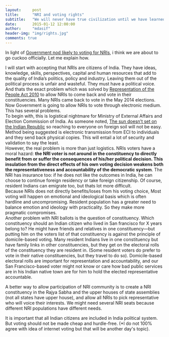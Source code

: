```yaml
---
layout:     post
title:      "NRI and voting rights"
subtitle:   "We will never have true civilization until we have learned to recognize the rights of others."
date:       2015-01-12 12:00:00
author:     "mdasif"
header-img: "img/rights.jpg"
comments: true
---
```

<p>
  In light of <a href="http://economictimes.indiatimes.com/articleshow/45839982.cms" target="_blank">Government nod likely to voting for NRIs</a>, i think we are about to go cuckoo officially. Let me explain how.
</p>
<p> 
  I will start with accepting that NRIs are citizens of India. They have ideas, knowledge, skills, perspectives, capital and human resources 
  that add to the quality of India’s politics, policy and industry. Leaving them out of the political process is unfair and wasteful. 
  They must have a political voice. 
  <br/> And thats the exact problem which was solved by <a href="https://en.wikipedia.org/wiki/Representation_of_the_People_Act_(India)" target="_blank">Representation of the People Act 2010</a> to allow NRIs to come back and 
  vote in their constituencies. Many NRIs came back to vote in the May 2014 elections.
  <br/> Now Government is going to allow NRIs to vote through electronic medium. This has several problems.
  <br/> To begin with, this is logistical nightmare for Ministry of External Affairs and Election Commission of India. As someone noted, 
  <a href="https://in.news.yahoo.com/blogs/opinions/sun-doesn-t-set-indian-republic-042841567.html" target="_blank">The sun doesn’t set on the Indian Republic</a> so reaching to everyone on foreign soil will not be easy. 
  Method being suggested is electronic transmission from ECI to individuals and they send back physical copies. This will entail a lot of security and validation to say the least.
  <br/> 
  However, the real problem is more than just logistics. NRIs voters have a moral hazard: <b>the NRI voter is not around in the constituency to directly benefit from or suffer 
  the consequences of his/her political decision. This insulation from the direct effects of his own voting decision weakens both the representativeness and accountability of 
  the democratic system</b>. The NRI has insurance too: if he does not like the outcomes in India, he can choose to continue foreign residency or take foreign citizenship. 
  Of course, resident Indians can emigrate too, but thats lot more difficult.
  <br/> Because NRIs does not directly benefits/loses from his voting choice, Most voting will happen on emotional and ideological basis which is often hardline and uncompromising. 
  Resident population has a greater need to balance emotion and ideology with practicality. So they make more pragmatic compromises.
  <br/>Another problem with NRI ballots is the question of constituency. Which constituency should an Indian citizen who lived in San francisco for X years belong to? 
  He might have friends and relatives in one constituency—but putting him on the voters list of that constituency is against the principle of domicile-based voting. 
  Many resident Indians live in one constituency but have family links in other constituencies, but they get on the electoral rolls of the constituency they are resident in. 
  (Some resident voters do prefer to vote in their native constituencies, but they travel to do so). Domicile-based electoral rolls are important for representation and accountability, 
  and our San Francisco-based voter might not know or care how bad public services are in his Indian native town are for him to hold the elected representative accountable.
</p> 
<p>
  A better way to allow participation of NRI community is to create a NRI constituency in the Rajya Sabha and the upper houses of state assemblies (not all states have upper house), and allow all NRIs to pick representative who will voice their interests.
  We might need several NRI seats because different NRI populations have different needs. 
</p>
<p>It is important that all Indian citizens are included in India political system. 
  But voting should not be made cheap and hurdle-free. (*I do not 100% agree with idea of internet voting but that will be another day's topic).
</p>  